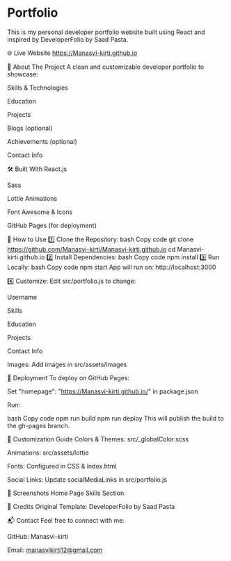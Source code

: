 # Portfolio
This is my personal developer portfolio website built using React and inspired by DeveloperFolio by Saad Pasta.

🌐 Live Website
https://Manasvi-kirti.github.io

🚀 About The Project
A clean and customizable developer portfolio to showcase:

Skills & Technologies

Education

Projects

Blogs (optional)

Achievements (optional)

Contact Info

🛠️ Built With
React.js

Sass

Lottie Animations

Font Awesome & Icons

GitHub Pages (for deployment)

📂 How to Use
1️⃣ Clone the Repository:
bash
Copy code
git clone https://github.com/Manasvi-kirti/Manasvi-kirti.github.io
cd Manasvi-kirti.github.io
2️⃣ Install Dependencies:
bash
Copy code
npm install
3️⃣ Run Locally:
bash
Copy code
npm start
App will run on:
http://localhost:3000

4️⃣ Customize:
Edit src/portfolio.js to change:

Username

Skills

Education

Projects

Contact Info

Images: Add images in src/assets/images

🚀 Deployment
To deploy on GitHub Pages:

Set "homepage": "https://Manasvi-kirti.github.io/" in package.json

Run:

bash
Copy code
npm run build
npm run deploy
This will publish the build to the gh-pages branch.

🎨 Customization Guide
Colors & Themes: src/_globalColor.scss

Animations: src/assets/lottie

Fonts: Configured in CSS & index.html

Social Links: Update socialMediaLinks in src/portfolio.js

📸 Screenshots
Home Page	Skills Section
	

🙏 Credits
Original Template: DeveloperFolio by Saad Pasta

📬 Contact
Feel free to connect with me:

GitHub: Manasvi-kirti

Email: manasvikirti12@gmail.com
